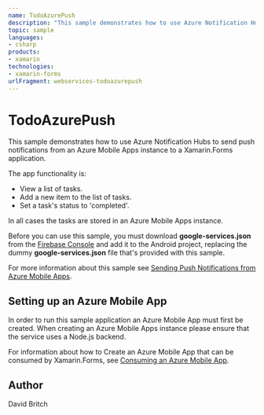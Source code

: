 ```yaml
---
name: TodoAzurePush
description: "This sample demonstrates how to use Azure Notification Hubs to send push notifications from an Azure Mobile Apps instance to a Xamarin.Forms application. The app functionality is: - View a list of tasks. - Add a new item to the list of tasks. - Set a task's status to 'completed'. In all cases the tasks are stored in an Azure Mobile Apps instance. Before you can use this sample, you must download google-services.json from the Firebase Console and add it to the Android project, replacing the dummy google-services.json file that's provided with this sample."
topic: sample
languages:
- csharp
products:
- xamarin
technologies:
- xamarin-forms
urlFragment: webservices-todoazurepush
---
```

TodoAzurePush
=============

This sample demonstrates how to use Azure Notification Hubs to send push notifications from an Azure Mobile Apps instance to a Xamarin.Forms application.

The app functionality is:

- View a list of tasks.
- Add a new item to the list of tasks.
- Set a task's status to 'completed'.

In all cases the tasks are stored in an Azure Mobile Apps instance.

Before you can use this sample, you must download **google-services.json** from the [Firebase Console](https://console.firebase.google.com/) and add it to the Android project, replacing the dummy **google-services.json** file that's provided with this sample.

For more information about this sample see [Sending Push Notifications from Azure Mobile Apps](http://developer.xamarin.com/guides/xamarin-forms/web-services/push-notifications/).

Setting up an Azure Mobile App
------------------------------

In order to run this sample application an Azure Mobile App must first be created. When creating an Azure Mobile Apps instance please ensure that the service uses a Node.js backend.

For information about how to Create an Azure Mobile App that can be consumed by Xamarin.Forms, see [Consuming an Azure Mobile App](http://developer.xamarin.com/guides/xamarin-forms/web-services/consuming/azure/).

Author
------

David Britch
